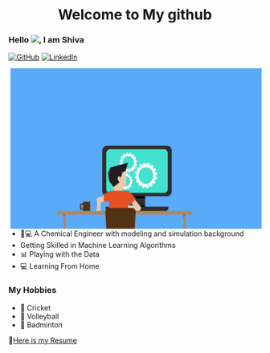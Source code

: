 <h1 align="center">Welcome to My github

### Hello <img src="https://media.giphy.com/media/hvRJCLFzcasrR4ia7z/giphy.gif" width="25px">, I am Shiva <br>

<p align="left">
  <a href="https://github.com/shivavaddagani"><img alt="GitHub" title="GitHub" height="32" width="32"
src="https://raw.githubusercontent.com/peterthehan/peterthehan/master/assets/github.svg"></a>
  <a href="https://www.linkedin.com/in/shiva-vaddagani-84a95283/"><img alt="LinkedIn" title="LinkedIn" height="32" width="32" src="https://raw.githubusercontent.com/peterthehan/peterthehan/master/assets/linkedin.svg"></a>
</p>

<img align="right" alt="GIF" src="https://github.com/shivavaddagani/shivavaddagani/blob/master/OyGx.gif" width="500" height="320" />

- 🧪💻 A Chemical Engineer with modeling and simulation background
- Getting Skilled in Machine Learning Algorithms
- 📊 Playing with the Data
- 💻 Learning From Home

 ### My Hobbies
  
- 🏏 Cricket 
- 🏐 Volleyball 
- 🏸 Badminton

📝[Here is my Resume](https://drive.google.com/file/d/1W1FCYLgdql-8LIBtXrbNoWqiw2nT0gTV/view?usp=sharing)

